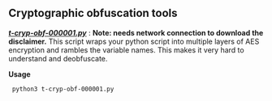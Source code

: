 ## Cryptographic obfuscation tools


 ***[t-cryp-obf-000001.py](https://github.com/IliyaBadri/Enterploit/blob/main/Tools/Cryptography/Obfuscator/t-cryp-obf-000001/t-cryp-obf-000001.py)*** :
**Note: needs network connection to download the disclaimer.**
This script wraps your python script into multiple layers of AES encryption and rambles the variable names. This makes it very hard to understand and deobfuscate.

  

**Usage**
   
     python3 t-cryp-obf-000001.py
